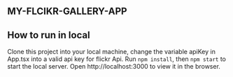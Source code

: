 ## MY-FLCIKR-GALLERY-APP

## How to run in local

Clone this project into your local machine, change the variable apiKey in App.tsx into a valid api key for flickr Api. Run `npm install`, then `npm start` to start the local server. Open http://localhost:3000 to view it in the browser.


